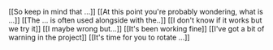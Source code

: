 [[So keep in mind that ...]]
[[At this point you're probably wondering, what is ...]]
[[The ... is often used alongside with the..]]
[[I don't know if it works but we try it]]
[[I maybe wrong but...]]
[[It's been working fine]]
[[I've got a bit of warning in the project]]
[[It's time for you to rotate ...]]
 